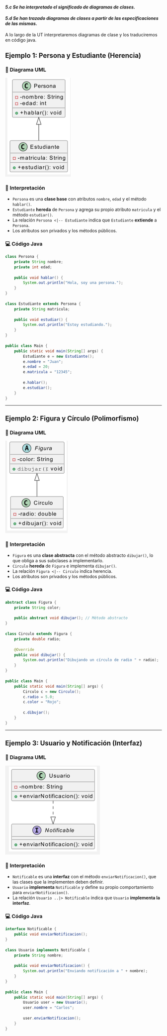 #### *5.c	Se ha interpretado el significado de diagramas de clases.*

#### *5.d	Se han trazado diagramas de clases a partir de las especificaciones de las mismas.*

A lo largo de la UT interpretaremos diagramas de clase y los traduciremos en código java.



## **Ejemplo 1: Persona y Estudiante (Herencia)**
### 📌 **Diagrama UML**

![img.png](img.png)

### 📖 **Interpretación**
- `Persona` es una **clase base** con atributos `nombre`, `edad` y el método `hablar()`.
- `Estudiante` **hereda** de `Persona` y agrega su propio atributo `matricula` y el método `estudiar()`.
- La relación `Persona <|-- Estudiante` indica que `Estudiante` **extiende** a `Persona`.
- Los atributos son privados y los métodos públicos.

### 💻 **Código Java**
```java
class Persona {
    private String nombre;
    private int edad;

    public void hablar() {
        System.out.println("Hola, soy una persona.");
    }
}

class Estudiante extends Persona {
    private String matricula;

    public void estudiar() {
        System.out.println("Estoy estudiando.");
    }
}

public class Main {
    public static void main(String[] args) {
        Estudiante e = new Estudiante();
        e.nombre = "Juan";
        e.edad = 20;
        e.matricula = "12345";
        
        e.hablar();
        e.estudiar();
    }
}
```

---

## **Ejemplo 2: Figura y Círculo (Polimorfismo)**
### 📌 **Diagrama UML**

![img_3.png](img_3.png)

### 📖 **Interpretación**
- `Figura` es una **clase abstracta** con el método abstracto `dibujar()`, lo que obliga a sus subclases a implementarlo.
- `Circulo` **hereda** de `Figura` e implementa `dibujar()`.
- La relación `Figura <|-- Circulo` indica herencia.
- Los atributos son privados y los métodos públicos.

### 💻 **Código Java**
```java
abstract class Figura {
    private String color;

    public abstract void dibujar(); // Método abstracto
}

class Circulo extends Figura {
    private double radio;

    @Override
    public void dibujar() {
        System.out.println("Dibujando un círculo de radio " + radio);
    }
}

public class Main {
    public static void main(String[] args) {
        Circulo c = new Circulo();
        c.radio = 5.0;
        c.color = "Rojo";

        c.dibujar();
    }
}
```

---

## **Ejemplo 3: Usuario y Notificación (Interfaz)**
### 📌 **Diagrama UML**

![img_4.png](img_4.png)

### 📖 **Interpretación**
- `Notificable` es una **interfaz** con el método `enviarNotificacion()`, que las clases que la implementen deben definir.
- `Usuario` **implementa** `Notificable` y define su propio comportamiento para `enviarNotificacion()`.
- La relación `Usuario ..|> Notificable` indica que `Usuario` **implementa la interfaz**.

### 💻 **Código Java**
```java
interface Notificable {
    public void enviarNotificacion();
}

class Usuario implements Notificable {
    private String nombre;

    public void enviarNotificacion() {
        System.out.println("Enviando notificación a " + nombre);
    }
}

public class Main {
    public static void main(String[] args) {
        Usuario user = new Usuario();
        user.nombre = "Carlos";

        user.enviarNotificacion();
    }
}
```
